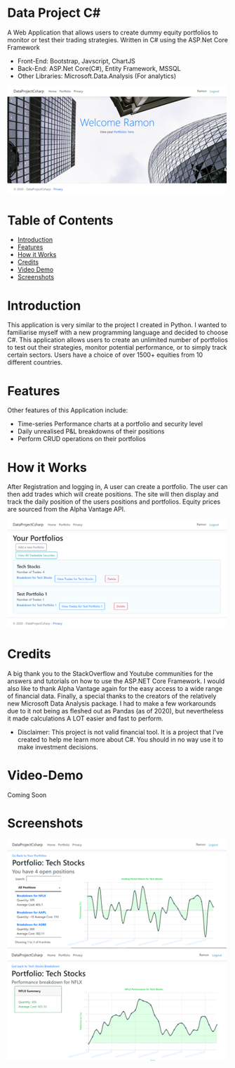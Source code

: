 # Data Project C#
A Web Application that allows users to create dummy equity portfolios to monitor or test their trading strategies. Written in C# using the ASP.Net Core Framework


* Front-End: Bootstrap, Javscript, ChartJS
* Back-End: ASP.Net Core(C#), Entity Framework, MSSQL
* Other Libraries: Microsoft.Data.Analysis (For analytics)

<img src="DataProjectCsharp/Screenshots/HomePage.PNG" width="500">

# Table of Contents
- [Introduction](https://github.com/RamonWill/Data-App#Introduction)
- [Features](https://github.com/RamonWill/Data-App#Features)
- [How it Works](https://github.com/RamonWill/Data-App#How-It-Works)
- [Credits](https://github.com/RamonWill/Data-App#Credit)
- [Video Demo](https://github.com/RamonWill/Data-App#Video-Demo)
- [Screenshots](https://github.com/RamonWill/Data-App#Screenshots)

# Introduction
This application is very similar to the project I created in Python. I wanted to familiarise myself with a new programming language and decided to choose C#. This application allows users to create an unlimited number of portfolios to test out their strategies, monitor potential performance, or to simply track certain sectors. Users have a choice of over 1500+ equities from 10 different countries.

# Features
Other features of this Application include:
* Time-series Performance charts at a portfolio and security level
* Daily unrealised P&L breakdowns of their positions
* Perform CRUD operations on their portfolios

# How it Works
After Registration and logging in, A user can create a portfolio. The user can then add trades which will create positions. The site will then display and track the daily position of the users positions and portfolios. Equity prices are sourced from the Alpha Vantage API.

<img src="DataProjectCsharp/Screenshots/PortfoliosOverview.PNG" width="500">

# Credits
A big thank you to the StackOverflow and Youtube communities for the answers and tutorials on how to use the ASP.NET Core Framework. I would also like to thank Alpha Vantage again for the easy access to a wide range of financial data. Finally, a special thanks to the  creators of the relatively new Microsoft Data Analysis package. I had to make a few workarounds due to it not being as fleshed out as Pandas (as of 2020), but nevertheless it made calculations A LOT easier and fast to perform.

* Disclaimer: This project is not valid financial tool. It is a project that I've created to help me learn more about C#. You should in no way use it to make investment decisions.

# Video-Demo
Coming Soon

# Screenshots

<img src="DataProjectCsharp/Screenshots/PortfolioBreakdownPage.PNG" width="500">
<img src="DataProjectCsharp/Screenshots/PositionBreakdownPage.PNG" width="500">
